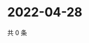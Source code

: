 # 2022-04-28

共 0 条

<!-- BEGIN WEIBO -->
<!-- 最后更新时间 Thu Apr 28 2022 20:37:29 GMT+0800 (China Standard Time) -->

<!-- END WEIBO -->
